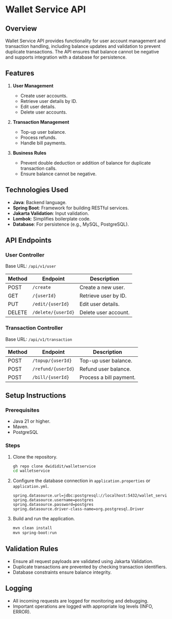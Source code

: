 # Wallet Service API

## Overview
Wallet Service API provides functionality for user account management and transaction handling, including balance updates and validation to prevent duplicate transactions. The API ensures that balance cannot be negative and supports integration with a database for persistence.

## Features
1. **User Management**
    - Create user accounts.
    - Retrieve user details by ID.
    - Edit user details.
    - Delete user accounts.

2. **Transaction Management**
    - Top-up user balance.
    - Process refunds.
    - Handle bill payments.

3. **Business Rules**
    - Prevent double deduction or addition of balance for duplicate transaction calls.
    - Ensure balance cannot be negative.

## Technologies Used
- **Java**: Backend language.
- **Spring Boot**: Framework for building RESTful services.
- **Jakarta Validation**: Input validation.
- **Lombok**: Simplifies boilerplate code.
- **Database**: For persistence (e.g., MySQL, PostgreSQL).

## API Endpoints

### User Controller
Base URL: `/api/v1/user`

| Method | Endpoint          | Description              |
|--------|-------------------|--------------------------|
| POST   | `/create`         | Create a new user.       |
| GET    | `/{userId}`       | Retrieve user by ID.     |
| PUT    | `/edit/{userId}`  | Edit user details.       |
| DELETE | `/delete/{userId}`| Delete user account.     |

### Transaction Controller
Base URL: `/api/v1/transaction`

| Method | Endpoint               | Description                   |
|--------|------------------------|-------------------------------|
| POST   | `/topup/{userId}`      | Top-up user balance.          |
| POST   | `/refund/{userId}`     | Refund user balance.          |
| POST   | `/bill/{userId}`       | Process a bill payment.       |

## Setup Instructions

### Prerequisites
- Java 21 or higher.
- Maven.
- PostgreSQL

### Steps
1. Clone the repository.
   ```sh
   gh repo clone dwididit/walletservice
   cd walletservice
   ```

2. Configure the database connection in `application.properties` or `application.yml`.
   ```properties
   spring.datasource.url=jdbc:postgresql://localhost:5432/wallet_service
   spring.datasource.username=postgres
   spring.datasource.password=postgres
   spring.datasource.driver-class-name=org.postgresql.Driver
   ```

3. Build and run the application.
   ```sh
   mvn clean install
   mvn spring-boot:run
   ```

## Validation Rules
- Ensure all request payloads are validated using Jakarta Validation.
- Duplicate transactions are prevented by checking transaction identifiers.
- Database constraints ensure balance integrity.

## Logging
- All incoming requests are logged for monitoring and debugging.
- Important operations are logged with appropriate log levels (INFO, ERROR).


